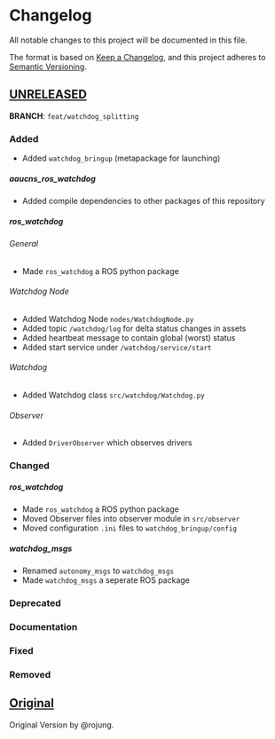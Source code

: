 # Changelog
All notable changes to this project will be documented in this file.

The format is based on [Keep a Changelog](https://keepachangelog.com/en/1.0.0/),
and this project adheres to [Semantic Versioning](https://semver.org/spec/v2.0.0.html).

## [UNRELEASED]
**BRANCH**: `feat/watchdog_splitting`
### Added
- Added `watchdog_bringup` (metapackage for launching)

##### aaucns_ros_watchdog
- Added compile dependencies to other packages of this repository

##### ros_watchdog
###### General
- Made `ros_watchdog` a ROS python package
###### Watchdog Node
- Added Watchdog Node `nodes/WatchdogNode.py`
- Added topic `/watchdog/log` for delta status changes in assets
- Added heartbeat message to contain global (worst) status
- Added start service under `/watchdog/service/start`
###### Watchdog
- Added Watchdog class `src/watchdog/Watchdog.py`
###### Observer
- Added `DriverObserver` which observes drivers

### Changed
##### ros_watchdog
- Made `ros_watchdog` a ROS python package
- Moved Observer files into observer module in `src/observer`
- Moved configuration `.ini` files to `watchdog_bringup/config`

##### watchdog_msgs
- Renamed `autonomy_msgs` to `watchdog_msgs`
- Made `watchdog_msgs` a seperate ROS package

### Deprecated

### Documentation

### Fixed

### Removed

###

## [Original]

Original Version by @rojung.

[Unreleased]: https://gitlab.aau.at/aau-cns/ros_pkgs/aaucns_ros_watchdog/-/compare/develop...main
[Original]: https://gitlab.aau.at/aau-cns/ros_pkgs/aaucns_ros_watchdog/-/tree/master
